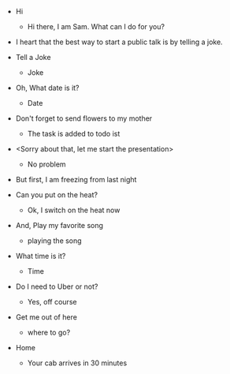 * Hi
    - Hi there, I am Sam. What can I do for you?

* I heart that the best way to start a public talk is by telling a joke.

* Tell a Joke

    - Joke

* Oh, What date is it?

    - Date

 * Don't forget to send flowers to my mother

    - The task is added to todo ist

* <Sorry about that, let me start the presentation>

    - No problem

* But first, I am freezing from last night

* Can you put on the heat?

    - Ok, I switch on the heat now

* And, Play my favorite song

    - playing the song

* What time is it?

    - Time

* Do I need to Uber or not?

    - Yes, off course

* Get me out of here

    - where to go?

* Home

    - Your cab arrives in 30 minutes
